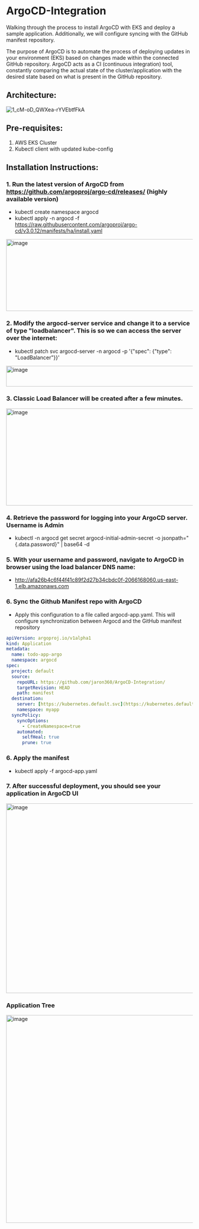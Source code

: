 # ArgoCD-Integration
Walking through the process to install ArgoCD with EKS and deploy a sample application. Additionally, we will configure syncing with the GitHub manifest repository.

The purpose of ArgoCD is to automate the process of deploying updates in your environment (EKS) based on changes made within the connected GitHub repository. ArgoCD acts as a CI (continuous integration) tool, constantly comparing the actual state of the cluster/application with the desired state based on what is present in the GitHub repository.

## Architecture:

![1_cM-oD_QWXea-rYVEbtfFkA](https://github.com/user-attachments/assets/86f0887d-77fe-4b52-a2c0-363811e094c9)



## Pre-requisites:

1. AWS EKS Cluster
2. Kubectl client with updated kube-config


## Installation Instructions:

### 1. Run the latest version of ArgoCD from https://github.com/argoproj/argo-cd/releases/ (highly available version)
- kubectl create namespace argocd
- kubectl apply -n argocd -f https://raw.githubusercontent.com/argoproj/argo-cd/v3.0.12/manifests/ha/install.yaml


<img width="773" height="194" alt="image" src="https://github.com/user-attachments/assets/467eacf7-91f3-4366-993b-481e7033313e" />

### 2. Modify the argocd-server service and change it to a service of type "loadbalancer". This is so we can access the server over the internet:

- kubectl patch svc argocd-server -n argocd -p '{"spec": {"type": "LoadBalancer"}}'

<img width="1538" height="56" alt="image" src="https://github.com/user-attachments/assets/a2cf4929-9890-4739-8acd-809669c718dc" />


### 3. Classic Load Balancer will be created after a few minutes.


<img width="705" height="262" alt="image" src="https://github.com/user-attachments/assets/2073389d-8a5f-45b2-97d7-7a56a23cd29f" />


### 4. Retrieve the password for logging into your ArgoCD server. Username is Admin
- kubectl -n argocd get secret argocd-initial-admin-secret -o jsonpath="{.data.password}" | base64 -d


### 5. With your username and password, navigate to ArgoCD in browser using the load balancer DNS name:
- http://afa26b4c6f44f41c89f2d27b34cbdc0f-2066168060.us-east-1.elb.amazonaws.com

### 6. Sync the Github Manifest repo with ArgoCD
- Apply this configuration to a file called argocd-app.yaml. This will configure synchronization between Argocd and the GitHub manifest repository

```yaml
apiVersion: argoproj.io/v1alpha1
kind: Application
metadata:
  name: todo-app-argo
  namespace: argocd
spec:
  project: default
  source:
    repoURL: https://github.com/jaron360/ArgoCD-Integration/
    targetRevision: HEAD
    path: manifest
  destination:
    server: [https://kubernetes.default.svc](https://kubernetes.default.svc)
    namespace: myapp
  syncPolicy:
    syncOptions:
      - CreateNamespace=true
    automated:
      selfHeal: true
      prune: true
```

### 6. Apply the manifest
- kubectl apply -f argocd-app.yaml


### 7. After successful deployment, you should see your application in ArgoCD UI

<img width="734" height="512" alt="image" src="https://github.com/user-attachments/assets/2c5b5dee-a449-4dba-88b1-2d56fc4968e3" />


### Application Tree

<img width="1353" height="561" alt="image" src="https://github.com/user-attachments/assets/a9e1d826-dc2e-4ec5-9034-f2f46f627ada" />


